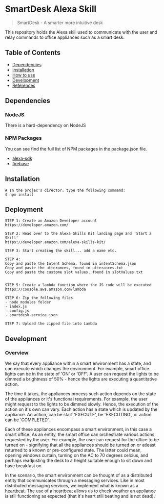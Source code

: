 # SmartDesk Alexa Skill
> SmartDesk - A smarter more intuitive desk

This repository holds the Alexa skill used to communicate with the user and relay commands to office appliances such as a smart desk.

## Table of Contents
- [Dependencies](#dependencies)
- [Installation](#installation)
- [How to use](#how-to-use)
- [Development](#development)
- [References](#references)

## Dependencies

### NodeJS
There is a hard-dependency on NodeJS

### NPM Packages

You can see find the full list of NPM packages in the package.json file.

- [alexa-sdk](https://www.npmjs.com/package/alexa-sdk)
- [firebase](https://www.npmjs.com/package/firebase)

## Installation

```
# In the projec's director, type the following command:
$ npm install
```

## Deployment

```
STEP 1: Create an Amazon Developer account
https://developer.amazon.com/

STEP 2: Head over to the Alexa Skills Kit landing page and 'Start a Skill'
https://developer.amazon.com/alexa-skills-kit/

STEP 3: Start creating the skill... add a name etc.

STEP 4: 
Copy and paste the Intent Schema, found in intentSchema.json
Copy and paste the utterances, found in utterances.txt
Copy and paste the custome slot values, found in slotValues.txt


STEP 5: Create a lambda function where the JS code will be executed
https://console.aws.amazon.com/lambda

STEP 6: Zip the following files
- node_modules folder
- index.js
- config.js
- smartdesk-service.json

STEP 7: Upload the zipped file into Lambda
```

## Development

### Overview

We say that every appliance within a smart environment has a state, and can execute which changes the environment.
For example, smart office lights can be in the state of 'ON' or 'OFF'. A user can request the lights to be dimmed a brightness of 50% - hence the lights are executing a quantitative action. 

The time it takes, the appliances process such action depends on the state of the appliances or it's functional requirements. For example, the user might request to the lights to be dimmed slowly. Hence, the execution of the action on it's own can vary.
Each action has a state which is updated by the appliance. An action, can be start 'EXECUTE', be 'EXECUTING', or action can be 'COMPLETED'.

Each of these appliances encompass a smart environment, in this case a smart office. As an entity, the smart office can orchestrate various actions requested by the user. For example, the user can request for the office to be turned on - signifying that all the appliances should be turned on or atleast returned to a known or pre-configured state. The latter could mean, opening windows curtain, turning on the AC to 70 degrees celcius, and perhaps readjusting the desk to a height suitable enough to sit down and have breakfast on.

In the scenario, the smart environment can be thought of as a distributed entity that communicates through a messaging services. Like in most distributed messaging services, we implement what is known as a [heartbeat](https://en.wikipedia.org/wiki/Heartbeat_(computing)). The use of a heartbeat allows us to check weather an appliance is still functioning as expected (that it's heart still beating and is not dead).
